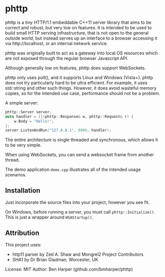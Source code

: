 # phttp

phttp is a tiny HTTP/1.1 embeddable C++11 server library that aims to be correct and robust, but very low on features. It is intended to be used to build small HTTP serving infrastructure, that is not open to the general outside world, but instead serves up an interface to a browser accessing it via http://localhost, or an internal network service.

phttp was originally built to act as a gateway into local OS resources which are not exposed through the regular browser Javascript API.

Although generally low on features, phttp does support WebSockets.

phttp only uses poll(), and it supports Linux and Windows (Vista+). phttp does not try particularly hard to be ultra efficient. For example, it uses std::string and other such things. However, it does avoid wasteful memory copies, so for the intended use case, performance should not be a problem.

A simple server:

```cpp
phttp::Server server;
auto handler = [](phttp::Response& w, phttp::Request& r) {
	w.Body = "Hello!";
};
server.ListenAndRun("127.0.0.1", 8080, handler);
```

The entire architecture is single threaded and synchronous, which allows it to be very simple.

When using WebSockets, you can send a websocket frame from another thread.

The demo application `demo.cpp` illustrates all of the intended usage scenarios.

## Installation
Just incorporate the source files into your project, however you see fit.

On Windows, before running a server, you must call `phttp::Initialize()`. This is just a
wrapper around `WSAStartup()`.

## Attribution

This project uses:
* http11 parser by Zed A. Shaw and Mongrel2 Project Contributors
* SHA1 by Dr Brian Gladman, Worcester, UK

License: MIT
Author: Ben Harper (github.com/bmharper/phttp)

